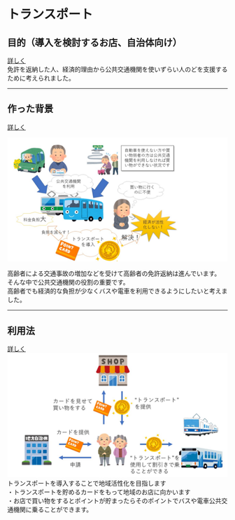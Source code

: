 # トランスポート

## 目的（導入を検討するお店、自治体向け）
[詳しく](./mokuteki)<br/>
免許を返納した人、経済的理由から公共交通機関を使いずらい人のどを支援するために考えられました。<br/>

---

## 作った背景
[詳しく](./haikei)<br/>

![img](プレゼンテーション1.jpg)<br/>

高齢者による交通事故の増加などを受けて高齢者の免許返納は進んでいます。<br/>
そんな中で公共交通機関の役割の重要です。<br/>
高齢者でも経済的な負担が少なくバスや電車を利用できるようにしたいと考えました。<br/>

---

## 利用法
[詳しく](./riyouhou)<br/>
![img](transport_use.jpg)<br/>
トランスポートを導入することで地域活性化を目指します<br/>
・トランスポートを貯めるカードをもって地域のお店に向かいます<br/>
・お店で買い物をするとポイントが貯まったらそのポイントでバスや電車公共交通機関に乗ることができます。<br>

